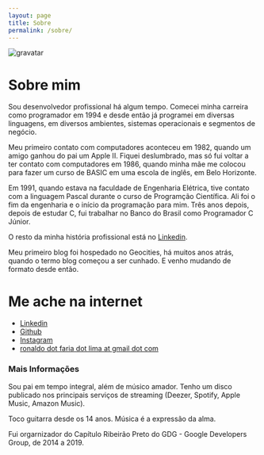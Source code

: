 ```yaml
---
layout: page
title: Sobre
permalink: /sobre/
---
```


![gravatar](https://s.gravatar.com/avatar/5c056fe27aa7e852bae7fb8bff186cee?s=300)

# Sobre mim

Sou desenvolvedor profissional há algum tempo. Comecei minha carreira
como programador em 1994 e desde então já programei em diversas
linguagens, em diversos ambientes, sistemas operacionais e segmentos
de negócio.

Meu primeiro contato com computadores aconteceu em 1982, quando um
amigo ganhou do pai um Apple II. Fiquei deslumbrado, mas só fui voltar
a ter contato com computadores em 1986, quando minha mãe me colocou
para fazer um curso de BASIC em uma escola de inglês, em Belo
Horizonte.

Em 1991, quando estava na faculdade de Engenharia Elétrica, tive
contato com a linguagem Pascal durante o curso de Programção
Científica. Ali foi o fim da engenharia e o início da programação para
mim. Três anos depois, depois de estudar C, fui trabalhar no Banco do
Brasil como Programador C Júnior.

O resto da minha história profissional está no
[Linkedin](https://www.linkedin.com/in/ronlima/).

Meu primeiro blog foi hospedado no Geocities, há muitos anos atrás,
quando o termo blog começou a ser cunhado. E venho mudando de formato
desde então.

# Me ache na internet

- [Linkedin](https://www.linkedin.com/in/ronlima/)
- [Github](https://github.com/ronflima)
- [Instagram](https://www.instagram.com/ronflima/)
- [ronaldo dot faria dot lima at gmail dot com](mailto:ronaldo.faria.lima@gmail.com)

### Mais Informações

Sou pai em tempo integral, além de músico amador. Tenho um disco
publicado nos principais serviços de streaming (Deezer, Spotify, Apple
Music, Amazon Music).

Toco guitarra desde os 14 anos. Música é a expressão da alma. 

Fui orgarnizador do Capítulo Ribeirão Preto do GDG - Google Developers
Group, de 2014 a 2019.
